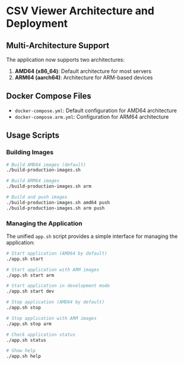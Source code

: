 # CSV Viewer Architecture and Deployment

## Multi-Architecture Support

The application now supports two architectures:

1. **AMD64 (x86_64)**: Default architecture for most servers
2. **ARM64 (aarch64)**: Architecture for ARM-based devices

## Docker Compose Files

- `docker-compose.yml`: Default configuration for AMD64 architecture
- `docker-compose.arm.yml`: Configuration for ARM64 architecture

## Usage Scripts

### Building Images

```bash
# Build AMD64 images (default)
./build-production-images.sh

# Build ARM64 images
./build-production-images.sh arm

# Build and push images
./build-production-images.sh amd64 push
./build-production-images.sh arm push
```

### Managing the Application

The unified `app.sh` script provides a simple interface for managing the application:

```bash
# Start application (AMD64 by default)
./app.sh start

# Start application with ARM images
./app.sh start arm

# Start application in development mode
./app.sh start dev

# Stop application (AMD64 by default)
./app.sh stop

# Stop application with ARM images
./app.sh stop arm

# Check application status
./app.sh status

# Show help
./app.sh help
```
